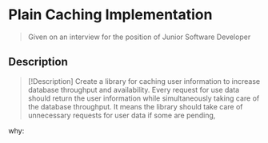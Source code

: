 # Plain Caching Implementation

> Given on an interview for the position of Junior Software Developer

Description
-
> [!Description]
Create a library for caching user information to increase database throughput and availability.
Every request for use data should return the user information while simultaneously taking care of the database throughput.
It means the library should take care of unnecessary requests for user data if some are pending,

why:


